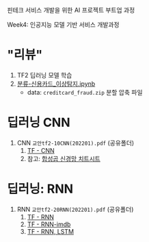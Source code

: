 핀테크 서비스 개발을 위한 AI 프로젝트 부트업 과정



Week4: 인공지능 모델 기반 서비스 개발과정

# "리뷰"

1. TF2 딥러닝 모델 학습
2. [분류-신용카드_이상탐지.ipynb](notebooks/51-03분류-신용카드_이상탐지.ipynb)
   - data: `creditcard_fraud.zip` 분할 압축 파일
  

# 딥러닝 CNN


1. CNN `교안tf2-10CNN(202201).pdf` (공유폴더)
   1. [TF - CNN](notebooks/53-05CNN1.ipynb)
   2. 참고: [합성곱 신경망 치트시트](https://stanford.edu/~shervine/l/ko/teaching/cs-230/cheatsheet-convolutional-neural-networks)


# 딥러닝: RNN

1. RNN `교안tf2-20RNN(202201).pdf` (공유폴더)
   1. [TF - RNN](notebooks/60-07RNN1.ipynb)
   1. [TF - RNN-imdb](notebooks/60-07RNN4-imdb.ipynb)
   1. [TF - RNN, LSTM](notebooks/60-07RNN-LTSM-more.ipynb)


